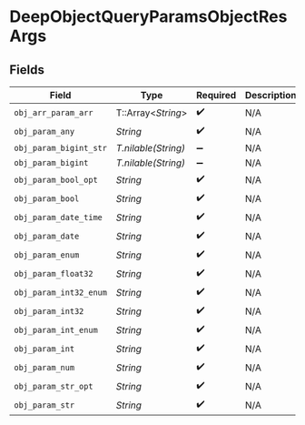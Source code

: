 # DeepObjectQueryParamsObjectResArgs


## Fields

| Field                  | Type                   | Required               | Description            |
| ---------------------- | ---------------------- | ---------------------- | ---------------------- |
| `obj_arr_param_arr`    | T::Array<*String*>     | :heavy_check_mark:     | N/A                    |
| `obj_param_any`        | *String*               | :heavy_check_mark:     | N/A                    |
| `obj_param_bigint_str` | *T.nilable(String)*    | :heavy_minus_sign:     | N/A                    |
| `obj_param_bigint`     | *T.nilable(String)*    | :heavy_minus_sign:     | N/A                    |
| `obj_param_bool_opt`   | *String*               | :heavy_check_mark:     | N/A                    |
| `obj_param_bool`       | *String*               | :heavy_check_mark:     | N/A                    |
| `obj_param_date_time`  | *String*               | :heavy_check_mark:     | N/A                    |
| `obj_param_date`       | *String*               | :heavy_check_mark:     | N/A                    |
| `obj_param_enum`       | *String*               | :heavy_check_mark:     | N/A                    |
| `obj_param_float32`    | *String*               | :heavy_check_mark:     | N/A                    |
| `obj_param_int32_enum` | *String*               | :heavy_check_mark:     | N/A                    |
| `obj_param_int32`      | *String*               | :heavy_check_mark:     | N/A                    |
| `obj_param_int_enum`   | *String*               | :heavy_check_mark:     | N/A                    |
| `obj_param_int`        | *String*               | :heavy_check_mark:     | N/A                    |
| `obj_param_num`        | *String*               | :heavy_check_mark:     | N/A                    |
| `obj_param_str_opt`    | *String*               | :heavy_check_mark:     | N/A                    |
| `obj_param_str`        | *String*               | :heavy_check_mark:     | N/A                    |
